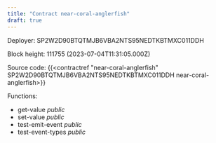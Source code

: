 ```yaml
---
title: "Contract near-coral-anglerfish"
draft: true
---
```

Deployer: SP2W2D90BTQTMJB6VBA2NTS95NEDTKBTMXC011DDH


 



Block height: 111755 (2023-07-04T11:31:05.000Z)

Source code: {{<contractref "near-coral-anglerfish" SP2W2D90BTQTMJB6VBA2NTS95NEDTKBTMXC011DDH near-coral-anglerfish>}}

Functions:

* get-value _public_
* set-value _public_
* test-emit-event _public_
* test-event-types _public_
